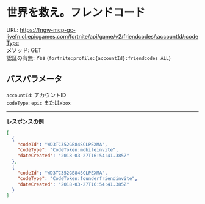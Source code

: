 # 世界を救え。フレンドコード

URL: https://fngw-mcp-gc-livefn.ol.epicgames.com/fortnite/api/game/v2/friendcodes/:accountId/:codeType \
メソッド: GET \
認証の有無: Yes (`fortnite:profile:{accountId}:friendcodes ALL`)

## パスパラメータ

`accountId`: アカウントID <br/>
`codeType`: `epic` または`xbox`

---

__レスポンスの例__

```json
[
  {
    "codeId": "WD3TC352GE84SCLPEXMA",
    "codeType": "CodeToken:mobileinvite",
    "dateCreated": "2018-03-27T16:54:41.385Z"
  },
  {
    "codeId": "WD3TC352GE84SCLPEXMA",
    "codeType": "CodeToken:founderfriendinvite",
    "dateCreated": "2018-03-27T16:54:41.385Z"
  }
]
```
